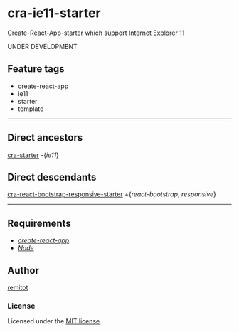 # cra-ie11-starter

Create-React-App-starter which support Internet Explorer 11

UNDER DEVELOPMENT

## Feature tags

- create-react-app
- ie11
- starter
- template

---

## Direct ancestors

[cra-starter](https://github.com/softspiders/cra-starter) -{*ie11*}


## Direct descendants

[cra-react-bootstrap-responsive-starter](https://github.com/softspiders/cra-react-bootstrap-responsive-starter) +{*react-bootstrap*, *responsive*}

---

## Requirements

* [*create-react-app*](https://facebook.github.io/create-react-app/)
* [*Node*](https://nodejs.org/en/download/package-manager/)


## Author

[remitot](https://github.com/remitot)

### License

Licensed under the [MIT license](./LICENSE).
